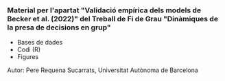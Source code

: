 ### Material per l'apartat "Validació empírica dels models de Becker et al. (2022)" del Treball de Fi de Grau "Dinàmiques de la presa de decisions en grup"

- Bases de dades
- Codi (R)
- Figures

Autor: Pere Requena Sucarrats, Universitat Autònoma de Barcelona
